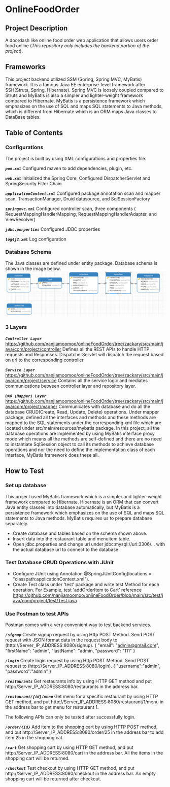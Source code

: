 # OnlineFoodOrder

## **Project Description**
A doordash like online food order web application that allows users order food online (_This repository only includes the backend portion of the project_).


## **Frameworks**
This project backend utilized SSM (Spring, Spring MVC, MyBatis) framework. It is a famous Java EE enterprise-level framework
after SSH(Struts, Spring, Hibernate). Spring MVC is loosely coupled compared to Struts and MyBatis is also a simpler and lighter-weight framework compared to Hibernate. MyBatis is a persistence framework which emphasizes on the use of SQL and maps SQL statements to 
Java methods, which is different from Hibernate which is an ORM maps Java classes to DataBase tables. 

## **Table of Contents**

### **Configurations**
The project is built by using XML configurations and properties file. 

**_`pom.xml`_** Configured maven to add dependencies, plugin, etc.

**_`web.xml`_** Initialized the Spring Core, Configured DispatcherServlet and SpringSecurity Filter Chain

**_`applicationContext.xml`_** Configured package annotation scan and mapper scan, TransactionManager, Druid datasource, and SqlSessionFactory

**_`springmvc.xml`_** Configured controller scan, three components ( RequestMappingHandlerMapping, RequestMappingHandlerAdapter, and ViewResolver)

**_`jdbc.porperties`_** Configured JDBC properties

**_`log4j2.xml`_** Log configuration

### **Database Schema**
The Java classes are defined under entity package.
Database schema is shown in the image below.
![](src/main/resources/img/img.png)

### **3 Layers**
**_`Controller Layer`_**
<https://github.com/nanjiamoomoo/onlineFoodOrder/tree/zackary/src/main/java/com/project/controller>
Defines all the REST APIs to handle HTTP requests and Responses. DispatcherServlet will dispatch the request based on url to the corresponding controller.

**_`Service Layer`_**
<https://github.com/nanjiamoomoo/onlineFoodOrder/tree/zackary/src/main/java/com/project/service>
Contains all the service logic and mediates communications between controller layer and repository layer.

**_`DAO (Mapper) Layer`_**
<https://github.com/nanjiamoomoo/onlineFoodOrder/tree/zackary/src/main/java/com/project/mapper>
Communicates with database and do all the database CRUD(Create, Read, Update, Delete) operations. Under mapper package, defined all the interfaces and methods and these methods are mapped to the SQL statements under the corresponding xml file which are located under src/main/resources/mybatis package.
In this project, all the database operations are implemented by using MyBatis interface proxy mode which means all the methods are self-defined and there are no need to instantiate SqlSession object to call its methods to achieve database operations and nor the need to define the implementation class of each interface, MyBatis framework does
these all.

## **How to Test**

### **Set up database**
This project used MyBatis framework which is a simpler and lighter-weight framework compared to Hibernate. Hibernate is an ORM that can convert Java entity classes into database automatically, but MyBatis is a persistence framework which emphasizes on the use of SQL and maps SQL statements to Java methods. MyBatis requires us to prepare database separately.
* Create database and tables based on the schema shown above.
* Insert data into the restaurant table and menuitem table.
* Open jdbc.properties and change url under jdbc:mysql://url:3306/... with the actual database url to connect to the database

### **Test Database CRUD Operations with JUnit**
* Configure JUnit using Annotation @SpringJUnitConfig(locations = "classpath:applicationContext.xml").
* Create Test class under 'test' package and write test Method for each operation. For Example, test 'addOrderItem to Cart' reference  <https://github.com/nanjiamoomoo/onlineFoodOrder/blob/main/src/test/java/com/project/test/Test.java>.

### **Use Postman to test APIs**
Postman comes with a very convenient way to test backend services.

**_`/signup`_** Create signup request by using Http POST Method. Send POST request with JSON format data in the request body to (http://Server_IP_ADDRESS:8080/signup).
{
"email": "admin@gmail.com",
"firstName": "admin",
"lastName": "admin,
"password": "111"
}

**_`/login`_** Create login request by using Http POST Method. Send POST request to (http://Server_IP_ADDRESS:8080/login).
{
"username":"admin",
"password":"admin"
}

**_`/restaurants`_** Get restaurants info by using HTTP GET method and put http://Server_IP_ADDRESS:8080/restaurants in the address bar.

**_`/restaurant/{id}/menu`_**  Get menu for a specific restaurant by using HTTP GET method, and put http://Server_IP_ADDRESS:8080/restaurant/1/menu in the address bar to get menu for restaurant 1.

The following APIs can only be tested after successfully login.

**_`/order/{id}`_** Add item to the shopping cart by using HTTP POST method, and put http://Server_IP_ADDRESS:8080/order/25 in the address bar to add item 25 in the shopping cat.

**_`/cart`_** Get shopping cart by using HTTP GET method, and put http://Server_IP_ADDRESS:8080/cart in the address bar. All the items in the shopping cart will be returned.

**_`/checkout`_** Test checkout by using HTTP GET method, and put http://Server_IP_ADDRESS:8080/checkout in the address bar. An empty shopping cart will be returned after checkout. 
